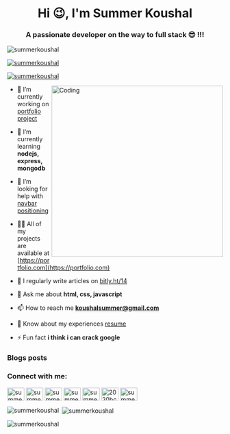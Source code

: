 <h1 align="center">Hi 😉, I'm Summer Koushal</h1>
<h3 align="center">A passionate developer on the way to full stack 😎 !!!</h3>

<p align="left"> <img src="https://komarev.com/ghpvc/?username=summerkoushal&label=Profile%20views&color=0e75b6&style=flat" alt="summerkoushal" /> </p>

<p align="left"> <a href="https://github.com/ryo-ma/github-profile-trophy"><img src="https://github-profile-trophy.vercel.app/?username=summerkoushal" alt="summerkoushal" /></a> </p>

<p align="left"> <a href="https://twitter.com/summerkoushal" target="blank"><img src="https://img.shields.io/twitter/follow/summerkoushal?logo=twitter&style=for-the-badge" alt="summerkoushal" /></a> </p>

<img align="right" alt="Coding" width="400" src="https://cdn.dribbble.com/users/1162077/screenshots/3848914/programmer.gif">

- 🔭 I’m currently working on [portfolio project](~https://github.com/summerkoushal/netflix-clone)

- 🌱 I’m currently learning **nodejs, express, mongodb**

- 🤝 I’m looking for help with [navbar positioning](https://github.com/mladenplavsic/bootstrap-navbar-sidebar)

- 👨‍💻 All of my projects are available at [https://portfolio.com](https://portfolio.com)

- 📝 I regularly write articles on [bitly.ht/14](bitly.ht/14)

- 💬 Ask me about **html, css, javascript**

- 📫 How to reach me **koushalsummer@gmail.com**

- 📄 Know about my experiences [resume](resume)

- ⚡ Fun fact **i think i can crack google**

### Blogs posts
<!-- BLOG-POST-LIST:START -->
<!-- BLOG-POST-LIST:END -->

<h3 align="left">Connect with me:</h3>
<p align="left">
<a href="https://codepen.io/summerkoushal" target="blank"><img align="center" src="https://raw.githubusercontent.com/rahuldkjain/github-profile-readme-generator/master/src/images/icons/Social/codepen.svg" alt="summerkoushal" height="30" width="40" /></a>
<a href="https://dev.to/summerkoushal" target="blank"><img align="center" src="https://raw.githubusercontent.com/rahuldkjain/github-profile-readme-generator/master/src/images/icons/Social/devto.svg" alt="summerkoushal" height="30" width="40" /></a>
<a href="https://twitter.com/summerkoushal" target="blank"><img align="center" src="https://raw.githubusercontent.com/rahuldkjain/github-profile-readme-generator/master/src/images/icons/Social/twitter.svg" alt="summerkoushal" height="30" width="40" /></a>
<a href="https://linkedin.com/in/summer koushal" target="blank"><img align="center" src="https://raw.githubusercontent.com/rahuldkjain/github-profile-readme-generator/master/src/images/icons/Social/linked-in-alt.svg" alt="summer koushal" height="30" width="40" /></a>
<a href="https://stackoverflow.com/users/summer" target="blank"><img align="center" src="https://raw.githubusercontent.com/rahuldkjain/github-profile-readme-generator/master/src/images/icons/Social/stack-overflow.svg" alt="summer" height="30" width="40" /></a>
<a href="https://codesandbox.com/2020bcs003" target="blank"><img align="center" src="https://raw.githubusercontent.com/rahuldkjain/github-profile-readme-generator/master/src/images/icons/Social/codesandbox.svg" alt="2020bcs003" height="30" width="40" /></a>
<a href="https://www.codechef.com/users/summer_1" target="blank"><img align="center" src="https://cdn.jsdelivr.net/npm/simple-icons@3.1.0/icons/codechef.svg" alt="summer_1" height="30" width="40" /></a>
</p>

<p><img align="left" src="https://github-readme-stats.vercel.app/api/top-langs?username=summerkoushal&show_icons=true&locale=en&layout=compact" alt="summerkoushal" /></p>

<p>&nbsp;<img align="center" src="https://github-readme-stats.vercel.app/api?username=summerkoushal&show_icons=true&locale=en" alt="summerkoushal" /></p>

<p><img align="center" src="https://github-readme-streak-stats.herokuapp.com/?user=summerkoushal&" alt="summerkoushal" /></p>
